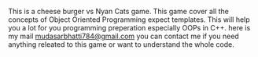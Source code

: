 This is a cheese burger vs Nyan Cats game.
This game cover all the concepts of Object Oriented Programming expect templates. 
This will help you a lot for you programming preperation especially OOPs in C++.
here is my mail mudasarbhatti784@gmail.com you can contact me if you need anything releated to this game or want to understand the whole code.

